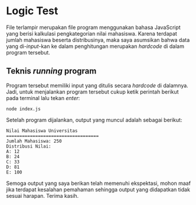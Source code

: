 # Logic Test

File terlampir merupakan file program menggunakan bahasa JavaScript yang berisi kalkulasi pengkategorian nilai mahasiswa. Karena terdapat jumlah mahasiswa beserta distribusinya, maka saya asumsikan bahwa data yang di-_input_-kan ke dalam penghitungan merupakan _hardcode_ di dalam program tersebut.

## Teknis _running_ program

Program tersebut memiliki input yang ditulis secara _hardcode_ di dalamnya. Jadi, untuk menjalankan program tersebut cukup ketik perintah berikut pada terminal lalu tekan _enter_:

    node index.js

Setelah program dijalankan, output yang muncul adalah sebagai berikut:

    Nilai Mahasiswa Universitas
    ===================================
    Jumlah Mahasiswa: 250
    Distribusi Nilai:
    A: 12
    B: 24
    C: 33
    D: 81
    E: 100

Semoga output yang saya berikan telah memenuhi ekspektasi, mohon maaf jika terdapat kesalahan pemahaman sehingga output yang didapatkan tidak sesuai harapan. Terima kasih.
